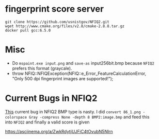 # fingerprint score server

```
git clone https://github.com/usnistgov/NFIQ2.git
wget http://www.cmake.org/files/v2.8/cmake-2.8.8.tar.gz
docker pull gcc:6.5.0
```

# Misc
- Do `mspaint.exe input.png` and `save-as` input256bit.bmp because `NFIQ2` prefers this format (graycale).
- throw NFIQ::NFIQException(NFIQ::e_Error_FeatureCalculationError, "Only 500 dpi fingerprint images are supported!");

# Current Bugs in NFIQ2
[This](https://github.com/usnistgov/NFIQ2/issues/29) current bug in NFIQ2 BMP type is nasty. 
I did `convert 86_1.png -colorspace Gray -compress None -depth 8 BMP2:image.bmp` and feed this into `NFIQ2`
and finally a valid score is given 

https://asciinema.org/a/ZwkRdytjUJFiC4tOvubN5Nlrn

